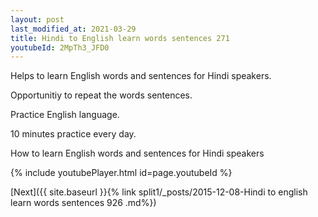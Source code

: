 ```yaml
---
layout: post
last_modified_at: 2021-03-29
title: Hindi to English learn words sentences 271 
youtubeId: 2MpTh3_JFD0
---
```

 
 
Helps to learn English words and sentences for Hindi speakers.

Opportunitiy to repeat the words sentences. 

Practice English language. 
 
10 minutes practice every day. 
 
How to learn English words and sentences for Hindi speakers 
 
{% include youtubePlayer.html id=page.youtubeId %}
 
 
[Next]({{ site.baseurl }}{% link  split1/_posts/2015-12-08-Hindi to english learn words sentences 926 .md%})
 
